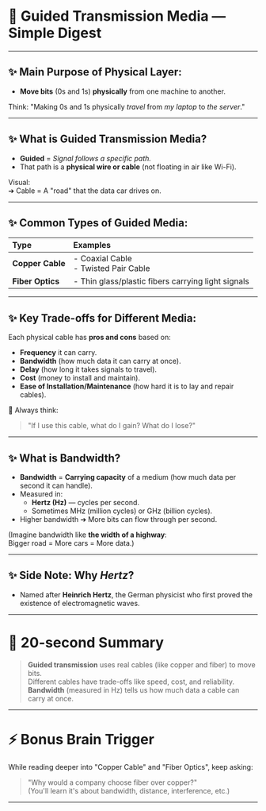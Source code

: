 # 🧠 Guided Transmission Media — Simple Digest

---

## ✨ Main Purpose of Physical Layer:
- **Move bits** (0s and 1s) **physically** from one machine to another.

Think: "Making 0s and 1s physically *travel* from *my laptop* to *the server*."

---

## ✨ What is Guided Transmission Media?

- **Guided** = *Signal follows a specific path.*  
- That path is a **physical wire or cable** (not floating in air like Wi-Fi).

Visual:  
➔ Cable = A "road" that the data car drives on.

---

## ✨ Common Types of Guided Media:

| Type | Examples |
|:----|:---------|
| **Copper Cable** | - Coaxial Cable<br>- Twisted Pair Cable |
| **Fiber Optics** | - Thin glass/plastic fibers carrying light signals |

---

## ✨ Key Trade-offs for Different Media:

Each physical cable has **pros and cons** based on:
- **Frequency** it can carry.
- **Bandwidth** (how much data it can carry at once).
- **Delay** (how long it takes signals to travel).
- **Cost** (money to install and maintain).
- **Ease of Installation/Maintenance** (how hard it is to lay and repair cables).

🧠 Always think:  
> "If I use this cable, what do I gain? What do I lose?"

---

## ✨ What is Bandwidth?

- **Bandwidth** = **Carrying capacity** of a medium (how much data per second it can handle).
- Measured in:
  - **Hertz (Hz)** — cycles per second.
  - Sometimes MHz (million cycles) or GHz (billion cycles).
- Higher bandwidth ➔ More bits can flow through per second.

(Imagine bandwidth like **the width of a highway**:  
Bigger road = More cars = More data.)

---

## ✨ Side Note: Why *Hertz*?

- Named after **Heinrich Hertz**, the German physicist who first proved the existence of electromagnetic waves.

---

# 🎯 20-second Summary
> **Guided transmission** uses real cables (like copper and fiber) to move bits.  
> Different cables have trade-offs like speed, cost, and reliability.  
> **Bandwidth** (measured in Hz) tells us how much data a cable can carry at once.

---

# ⚡ Bonus Brain Trigger  
While reading deeper into "Copper Cable" and "Fiber Optics", keep asking:  
> "Why would a company choose fiber over copper?"  
(You'll learn it's about bandwidth, distance, interference, etc.)

---